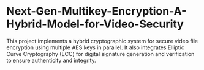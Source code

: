 # Next-Gen-Multikey-Encryption-A-Hybrid-Model-for-Video-Security
This project implements a hybrid cryptographic system for secure video file encryption using multiple AES keys in parallel. It also integrates Elliptic Curve Cryptography (ECC) for digital signature generation and verification to ensure authenticity and integrity. 
